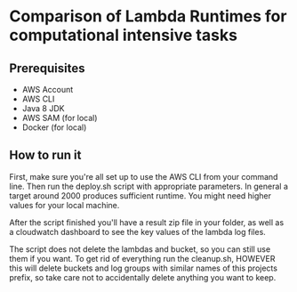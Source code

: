 # Comparison of Lambda Runtimes for computational intensive tasks
## Prerequisites
* AWS Account
* AWS CLI
* Java 8 JDK
* AWS SAM (for local)
* Docker (for local)

## How to run it
First, make sure you're all set up to use the AWS CLI from your command line.
Then run the deploy.sh script with appropriate parameters. In general a target around 2000 produces sufficient runtime. You might need higher values for your local machine.

After the script finished you'll have a result zip file in your folder, as well as a cloudwatch dashboard to see the key values of the lambda log files.

The script does not delete the lambdas and bucket, so you can still use them if you want. To get rid of everything run the cleanup.sh, HOWEVER this will delete buckets and log groups with similar names of this projects prefix, so take care not to accidentally delete anything you want to keep.
